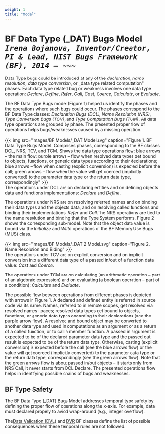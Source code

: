 ```yaml
---
weight: 1
title: "Model"
---
```


<!-- Google tag (gtag.js) -->
<script async src="https://www.googletagmanager.com/gtag/js?id=G-PJ364XPP9F"></script>
<script>
  window.dataLayer = window.dataLayer || [];
  function gtag(){dataLayer.push(arguments);}
  gtag('js', new Date());

  gtag('config', 'G-PJ364XPP9F');
</script>

# BF Data Type (\_DAT) Bugs Model <br/> _`Irena Bojanova, Inventor/Creator, PI & Lead, NIST Bugs Framework (BF), 2014 – ~~~`_

Data Type bugs could be introduced at any of the _declaration_, _name resolution_, _data type conversion_, or _data type related computation" phases. Each data type related bug or weakness involves one data type operation: _Declare_, _Define_, _Refer_, _Call_, _Cast_, _Coerce_, _Calculate_, or _Evaluate_.

The BF Data Type Bugs model (Figure 1) helped us identify the phases and the operations where such bugs could occur. The phases correspond to the BF Data Type classes: _Declaration Bugs (DCL)_, _Name Resolution (NRS)_, _Type Conversion Bugs (TCV)_, and _Type Computation Bugs (TCM)_. All data type operations are grouped by phase. The presented proper flow of operations helps bugs/weaknesses caused by a missing operation.
<br/><br/>
{{< img src="images/BF Models/_DAT Model.svg" caption="Figure 1. BF Data Type Bugs Model. Comprises phases, corresponding to the BF classes DCL, NRS, TCV, and TCM. Shows the data type operations flow: blue arrows – the main flow; purple arrows – flow when resolved data types get bound to objects, functions, or generic data types according to their declarations; blue arrows – flow when casting (explicit conversion) is expected before the call; green arrows – flow when the value will get coerced (implicitly converted) to the parameter data type or the return data type, correspondingly" >}}
<br/>
The operations under DCL are on declaring entities and on defining objects data and functions implementations: _Declare_ and _Define_.

The operations under NRS are on resolving referred names and on binding their data types and the objects data, and on resolving called functions and binding their implementations: _Refer_ and _Call_.The NRS operations are tied to the name resolution and binding that the Type System performs. Figure 2 shows the corresponding sub-model. Note that the object data value is bound via the _Initialize_ and _Write_ operations of the BF Memory Use Bugs (MUS) class.
<br/><br/>
{{< img src="images/BF Models/_DAT 2 Model.svg" caption="Figure 2. Name Resolution and Biding" >}}
<br/>
The operations under TCV are on explicit conversion and on implicit conversion into a different data type of a passed in/out of a function data value: _Cast_ and _Coerce_.

The operations under TCM are on calculating (an arithmetic operation – part of an algebraic expression) and on evaluating (a boolean operation – part of a condition): _Calculate_ and _Evaluate_.

The possible flow between operations from different phases is depicted with arrows in Figure 1. A declared and defined entity is referred in source code via its name. Names, referred to in remote scopes, get resolved via resolved names- paces; resolved data types get bound to objects, functions, or generic data types according to their declarations (see the purple arrow flow). A resolved and bound object may be converted to another data type and used in computations as an argument or as a return of a called function, or to call a member function. A passed in argument is expected to be of the declared parameter data type and the passed out result is expected to be of the return data type. Otherwise, casting (explicit conversion) is expected before the call (see the blue arrows flow) or the value will get coerced (implicitly converted) to the parameter data type or the return data type, correspondingly (see the green arrows flow). Note that the green arrows flow is about passed in/out objects – it starts only from NRS Call, it never starts from DCL Declare. The presented operations flow helps in identifying possible chains of bugs and weaknesses.

## BF Type Safety

The BF Data Type (_DAT)  Bugs Model addresses temporal type safety by defining the proper flow of operations along the x-axis. For example, data must declared propely to aviod wrap-around (e.g., integer overflow). 

The[Data Validation (DVL)](/BF/info/bf-classes/_inp/dvl) and [DVR](/BF/info/bf-classes/_inp/dvr) BF classes define the list of possible consequences when these temporal rules are not followed.

